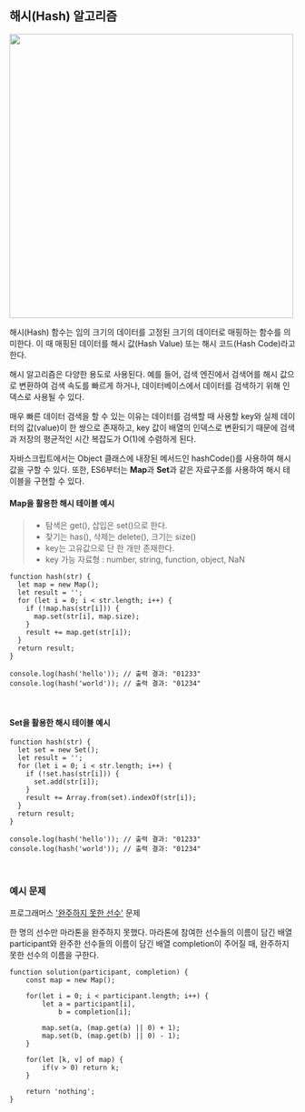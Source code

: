 ## 해시(Hash) 알고리즘

<img src='https://velog.velcdn.com/images%2Fjangws%2Fpost%2Ff2303335-5f1c-4889-8dfb-819b78d4ca9d%2F1200px-Hash_table_3_1_1_0_1_0_0_SP.svg.png' width='500px'/>

해시(Hash) 함수는 임의 크기의 데이터를 고정된 크기의 데이터로 매핑하는 함수를 의미한다. 이 때 매핑된 데이터를 해시 값(Hash Value) 또는 해시 코드(Hash Code)라고 한다.

해시 알고리즘은 다양한 용도로 사용된다. 예를 들어, 검색 엔진에서 검색어를 해시 값으로 변환하여 검색 속도를 빠르게 하거나, 데이터베이스에서 데이터를 검색하기 위해 인덱스로 사용될 수 있다.

매우 빠른 데이터 검색을 할 수 있는 이유는 데이터를 검색할 때 사용할 key와 실제 데이터의 값(value)이 한 쌍으로 존재하고, key 값이 배열의 인덱스로 변환되기 때문에 검색과 저장의 평균적인 시간 복잡도가 O(1)에 수렴하게 된다.

자바스크립트에서는 Object 클래스에 내장된 메서드인 hashCode()를 사용하여 해시 값을 구할 수 있다. 또한, ES6부터는 **Map**과 **Set**과 같은 자료구조를 사용하여 해시 테이블을 구현할 수 있다.

#### Map을 활용한 해시 테이블 예시

> - 탐색은 get(), 삽입은 set()으로 한다.
> - 찾기는 has(), 삭제는 delete(), 크기는 size()
> - key는 고유값으로 단 한 개만 존재한다.
> - key 가능 자료형 : number, string, function, object, NaN

```
function hash(str) {
  let map = new Map();
  let result = '';
  for (let i = 0; i < str.length; i++) {
    if (!map.has(str[i])) {
      map.set(str[i], map.size);
    }
    result += map.get(str[i]);
  }
  return result;
}

console.log(hash('hello')); // 출력 결과: "01233"
console.log(hash('world')); // 출력 결과: "01234"
```

<br>

#### Set을 활용한 해시 테이블 예시

```
function hash(str) {
  let set = new Set();
  let result = '';
  for (let i = 0; i < str.length; i++) {
    if (!set.has(str[i])) {
      set.add(str[i]);
    }
    result += Array.from(set).indexOf(str[i]);
  }
  return result;
}

console.log(hash('hello')); // 출력 결과: "01233"
console.log(hash('world')); // 출력 결과: "01234"
```

<br>

### 예시 문제

프로그래머스 ['완주하지 못한 선수'](https://school.programmers.co.kr/learn/courses/30/lessons/42576) 문제

한 명의 선수만 마라톤을 완주하지 못했다. 마라톤에 참여한 선수들의 이름이 담긴 배열 participant와 완주한 선수들의 이름이 담긴 배열 completion이 주어질 때, 완주하지 못한 선수의 이름을 구한다.

```
function solution(participant, completion) {
    const map = new Map();

    for(let i = 0; i < participant.length; i++) {
        let a = participant[i],
            b = completion[i];

        map.set(a, (map.get(a) || 0) + 1);
        map.set(b, (map.get(b) || 0) - 1);
    }

    for(let [k, v] of map) {
        if(v > 0) return k;
    }

    return 'nothing';
}
```
